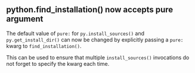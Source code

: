 ## python.find_installation() now accepts pure argument

The default value of `pure:` for `py.install_sources()` and
`py.get_install_dir()` can now be changed by explicitly passing a `pure:` kwarg
to `find_installation()`.

This can be used to ensure that multiple `install_sources()` invocations do not
forget to specify the kwarg each time.
